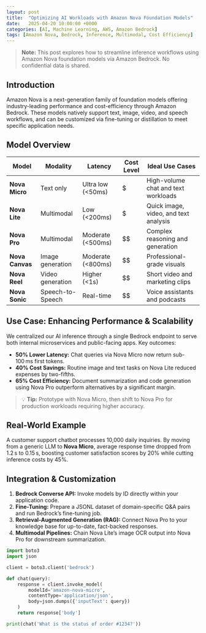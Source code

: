 ```yaml
---
layout: post
title:  "Optimizing AI Workloads with Amazon Nova Foundation Models"
date:   2025-04-20 10:00:00 +0000
categories: [AI, Machine Learning, AWS, Amazon Bedrock]
tags: [Amazon Nova, Bedrock, Inference, Multimodal, Cost Efficiency]
---
```


> **Note:** This post explores how to streamline inference workflows using Amazon Nova foundation models via Amazon Bedrock. No confidential data is shared.

## Introduction

Amazon Nova is a next-generation family of foundation models offering industry-leading performance and cost-efficiency through Amazon Bedrock. These models natively support text, image, video, and speech workflows, and can be customized via fine-tuning or distillation to meet specific application needs.

## Model Overview

| Model           | Modality          | Latency           | Cost Level | Ideal Use Cases                      |
|-----------------|-------------------|-------------------|------------|--------------------------------------|
| **Nova Micro**  | Text only         | Ultra low (<50ms) | $          | High-volume chat and text workloads  |
| **Nova Lite**   | Multimodal        | Low (<200ms)      | $          | Quick image, video, and text analysis|
| **Nova Pro**    | Multimodal        | Moderate (<500ms) | $$         | Complex reasoning and generation     |
| **Nova Canvas** | Image generation  | Moderate (<800ms) | $$         | Professional-grade visuals           |
| **Nova Reel**   | Video generation  | Higher (<1s)      | $$         | Short video and marketing clips      |
| **Nova Sonic**  | Speech-to-Speech  | Real-time         | $$         | Voice assistants and podcasts        |

## Use Case: Enhancing Performance & Scalability

We centralized our AI inference through a single Bedrock endpoint to serve both internal microservices and public-facing apps. Key outcomes:

- **50% Lower Latency:** Chat queries via Nova Micro now return sub-100 ms first tokens.
- **40% Cost Savings:** Routine image and text tasks on Nova Lite reduced expenses by two-fifths.
- **65% Cost Efficiency:** Document summarization and code generation using Nova Pro outperform alternatives by a significant margin.

> 💡 **Tip:** Prototype with Nova Micro, then shift to Nova Pro for production workloads requiring higher accuracy.

## Real-World Example

A customer support chatbot processes 10,000 daily inquiries. By moving from a generic LLM to **Nova Micro**, average response time dropped from 1.2 s to 0.15 s, boosting customer satisfaction scores by 20% while cutting inference costs by 45%.

## Integration & Customization

1. **Bedrock Converse API:** Invoke models by ID directly within your application code.
2. **Fine-Tuning:** Prepare a JSONL dataset of domain-specific Q&A pairs and run Bedrock’s fine-tuning job.
3. **Retrieval-Augmented Generation (RAG):** Connect Nova Pro to your knowledge base for up-to-date, fact-backed responses.
4. **Multimodal Pipelines:** Chain Nova Lite’s image OCR output into Nova Pro for downstream summarization.

```python
import boto3
import json

client = boto3.client('bedrock')

def chat(query):
    response = client.invoke_model(
        modelId='amazon-nova-micro',
        contentType='application/json',
        body=json.dumps({'inputText': query})
    )
    return response['body']

print(chat('What is the status of order #1234?'))
